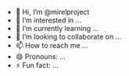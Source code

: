 - 👋 Hi, I’m @mirelproject
- 👀 I’m interested in ...
- 🌱 I’m currently learning ...
- 💞️ I’m looking to collaborate on ...
- 📫 How to reach me ...
- 😄 Pronouns: ...
- ⚡ Fun fact: ...

<!---
mirelproject/mirelproject is a ✨ special ✨ repository because its `README.md` (this file) appears on your GitHub profile.
You can click the Preview link to take a look at your changes.
--->
